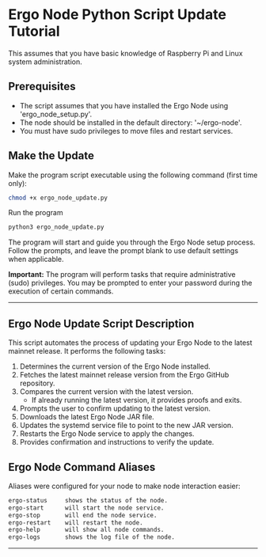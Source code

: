 # Ergo Node Python Script Update Tutorial

This assumes that you have basic knowledge of Raspberry Pi and Linux system administration.

## Prerequisites

- The script assumes that you have installed the Ergo Node using 'ergo_node_setup.py'.
- The node should be installed in the default directory: '~/ergo-node'.
- You must have sudo privileges to move files and restart services.

## Make the Update

Make the program script executable using the following command (first time only):

```bash
chmod +x ergo_node_update.py
```

Run the program

```bash
python3 ergo_node_update.py
```

The program will start and guide you through the Ergo Node setup process. Follow the prompts, and leave the prompt blank to use default settings when applicable.

**Important:** The program will perform tasks that require administrative (sudo) privileges. You may be prompted to enter your password during the execution of certain commands.

---------------

## Ergo Node Update Script Description

This script automates the process of updating your Ergo Node to the latest mainnet release.
It performs the following tasks:

1. Determines the current version of the Ergo Node installed.
2. Fetches the latest mainnet release version from the Ergo GitHub repository.
3. Compares the current version with the latest version.
   - If already running the latest version, it provides proofs and exits.
4. Prompts the user to confirm updating to the latest version.
5. Downloads the latest Ergo Node JAR file.
6. Updates the systemd service file to point to the new JAR version.
7. Restarts the Ergo Node service to apply the changes.
8. Provides confirmation and instructions to verify the update.



## Ergo Node Command Aliases

Aliases were configured for your node to make node interaction easier:

```bash 
ergo-status     shows the status of the node.
ergo-start      will start the node service.
ergo-stop       will end the node service.
ergo-restart    will restart the node.
ergo-help       will show all node commands.
ergo-logs       shows the log file of the node.
```
---

